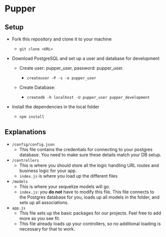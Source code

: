 # Pupper


## Setup

- Fork this repository and clone it to your machine
   + `git clone <URL>`

- Download PostgreSQL and set up a user and database for development
    + Create user: pupper_user, password: pupper_user.
         + `createuser -P -s -e pupper_user`

    + Create Database:
         + `createdb -h localhost -U pupper_user pupper_development`
         
- Install the dependencies in the local folder
    + `npm install`

## Explanations

- `/config/config.json`
    + This file contains the credentials for connecting to your postgres database. You need to make sure these details match your DB setup.
- `/controllers`
    + This is where you should store all the logic handling URL routes and business logic for your app.
    + `index.js` is where you load up the different files
- `/models`
    + This is where your sequelize models will go.
    + `index.js`: you **do not** have to modify this file. This file connects to the Postgres database for you, loads up all models in the folder, and sets up all associations.
- `app.js`
    + This file sets up the basic packages for our projects. Feel free to add more as you see fit.
    + This file already loads up your controllers, so no additional loading is necessary for that to work.
